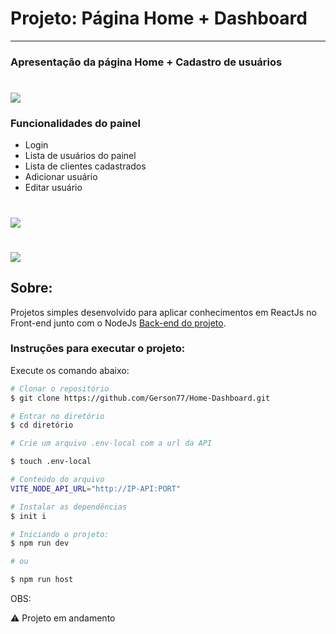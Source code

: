 # Projeto: Página Home + Dashboard

---
### **Apresentação da página Home + Cadastro de usuários**
<h1>
    <img src="public/Home.gif" align="center" />
</h1>

### **Funcionalidades do painel**
- Login
- Lista de usuários do painel
- Lista de clientes cadastrados
- Adicionar usuário 
- Editar usuário

<h1>
    <img src="public/Home+addClient+Func.gif" align="center" />
</h1>
<h1>
    <img src="public/Home+addClient+addUser.gif" align="center" />
</h1>

## **Sobre**: 
 Projetos simples desenvolvido para aplicar conhecimentos em ReactJs no Front-end junto com o NodeJs [Back-end do projeto](https://github.com/Gerson77/API-Home-Dashboard.git).

### **Instruções para executar o projeto**:

Execute os comando abaixo:
```bash
# Clonar o repositório
$ git clone https://github.com/Gerson77/Home-Dashboard.git

# Entrar no diretório
$ cd diretório

# Crie um arquivo .env-local com a url da API 

$ touch .env-local

# Conteúdo do arquivo
VITE_NODE_API_URL="http://IP-API:PORT"

# Instalar as dependências
$ init i

# Iniciando o projeto:
$ npm run dev

# ou 

$ npm run host
```


OBS: 

:warning: Projeto em andamento 
